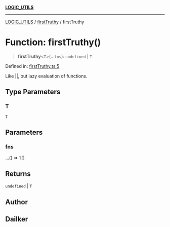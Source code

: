 [**LOGIC_UTILS**](../../README.md)

***

[LOGIC_UTILS](../../README.md) / [firstTruthy](../README.md) / firstTruthy

# Function: firstTruthy()

> **firstTruthy**\<`T`\>(...`fns`): `undefined` \| `T`

Defined in: [firstTruthy.ts:5](https://github.com/dailker/everyutil/blob/8aea75a123d1c8f9816646c45d1769cd1efa4eac/src/logic/firstTruthy.ts#L5)

Like ||, but lazy evaluation of functions.

## Type Parameters

### T

`T`

## Parameters

### fns

...() => `T`[]

## Returns

`undefined` \| `T`

## Author

## Dailker
